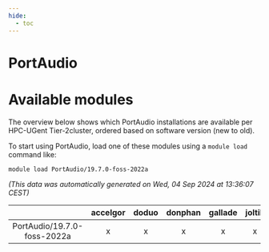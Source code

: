 ```yaml
---
hide:
  - toc
---
```


PortAudio
=========

# Available modules


The overview below shows which PortAudio installations are available per HPC-UGent Tier-2cluster, ordered based on software version (new to old).

To start using PortAudio, load one of these modules using a `module load` command like:

```shell
module load PortAudio/19.7.0-foss-2022a
```

*(This data was automatically generated on Wed, 04 Sep 2024 at 13:36:07 CEST)*  

| |accelgor|doduo|donphan|gallade|joltik|shinx|skitty|
| :---: | :---: | :---: | :---: | :---: | :---: | :---: | :---: |
|PortAudio/19.7.0-foss-2022a|x|x|x|x|x|x|x|
